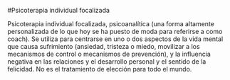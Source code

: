 #Psicoterapia individual focalizada

Psicoterapia individual focalizada, psicoanalítica (una forma altamente personalizada de lo que hoy se ha puesto de moda para referirse a como coach). Se utiliza para centrarse en uno o dos aspectos de la vida mental que causa sufrimiento (ansiedad, tristeza o miedo, movilizar a los mecanismos de control o mecanismos de prevención), y la influencia negativa en las relaciones y el desarrollo personal y el sentido de la felicidad. No es el tratamiento de elección para todo el mundo.
